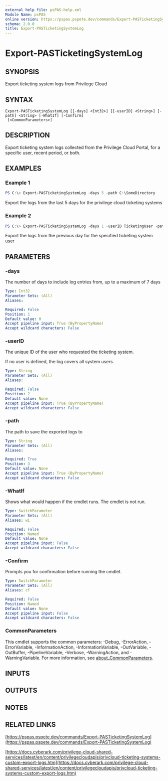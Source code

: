 ```yaml
---
external help file: psPAS-help.xml
Module Name: psPAS
online version: https://pspas.pspete.dev/commands/Export-PASTicketingSystemLog
schema: 2.0.0
title: Export-PASTicketingSystemLog
---
```


# Export-PASTicketingSystemLog

## SYNOPSIS

Export ticketing system logs from Privilege Cloud

## SYNTAX

```
Export-PASTicketingSystemLog [[-days] <Int32>] [[-userID] <String>] [-path] <String> [-WhatIf] [-Confirm]
 [<CommonParameters>]
```

## DESCRIPTION

Export ticketing system logs collected from the Privilege Cloud Portal, for a specific user, recent period, or both.

## EXAMPLES

### Example 1

```powershell
PS C:\> Export-PASTicketingSystemLog -days 5 -path C:\SomeDirectory
```

Export the logs from the last 5 days for the privilege cloud ticketing systems

### Example 2

```powershell
PS C:\> Export-PASTicketingSystemLog -days 1 -userID TicketingUser -path C:\SomeDirectory
```

Export the logs from the previous day for the specified ticketing system user

## PARAMETERS

### -days

The number of days to include log entries from, up to a maximum of 7 days

```yaml
Type: Int32
Parameter Sets: (All)
Aliases:

Required: False
Position: 1
Default value: 0
Accept pipeline input: True (ByPropertyName)
Accept wildcard characters: False
```

### -userID

The unique ID of the user who requested the ticketing system.

If no user is defined, the log covers all system users.

```yaml
Type: String
Parameter Sets: (All)
Aliases:

Required: False
Position: 2
Default value: None
Accept pipeline input: True (ByPropertyName)
Accept wildcard characters: False
```

### -path

The path to save the exported logs to

```yaml
Type: String
Parameter Sets: (All)
Aliases:

Required: True
Position: 3
Default value: None
Accept pipeline input: True (ByPropertyName)
Accept wildcard characters: False
```

### -WhatIf

Shows what would happen if the cmdlet runs.
The cmdlet is not run.

```yaml
Type: SwitchParameter
Parameter Sets: (All)
Aliases: wi

Required: False
Position: Named
Default value: None
Accept pipeline input: False
Accept wildcard characters: False
```

### -Confirm

Prompts you for confirmation before running the cmdlet.

```yaml
Type: SwitchParameter
Parameter Sets: (All)
Aliases: cf

Required: False
Position: Named
Default value: None
Accept pipeline input: False
Accept wildcard characters: False
```

### CommonParameters

This cmdlet supports the common parameters: -Debug, -ErrorAction, -ErrorVariable, -InformationAction, -InformationVariable, -OutVariable, -OutBuffer, -PipelineVariable, -Verbose, -WarningAction, and -WarningVariable. For more information, see [about_CommonParameters](http://go.microsoft.com/fwlink/?LinkID=113216).

## INPUTS

## OUTPUTS

## NOTES

## RELATED LINKS

[https://pspas.pspete.dev/commands/Export-PASTicketingSystemLog](https://pspas.pspete.dev/commands/Export-PASTicketingSystemLog)

[https://docs.cyberark.com/privilege-cloud-shared-services/latest/en/content/privilegecloudapis/privcloud-ticketing-systems-custom-export-logs.htm](https://docs.cyberark.com/privilege-cloud-shared-services/latest/en/content/privilegecloudapis/privcloud-ticketing-systems-custom-export-logs.htm)
